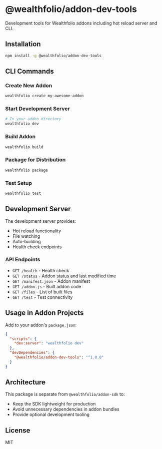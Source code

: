 # @wealthfolio/addon-dev-tools

Development tools for Wealthfolio addons including hot reload server and CLI.

## Installation

```bash
npm install -g @wealthfolio/addon-dev-tools
```

## CLI Commands

### Create New Addon

```bash
wealthfolio create my-awesome-addon
```

### Start Development Server

```bash
# In your addon directory
wealthfolio dev
```

### Build Addon

```bash
wealthfolio build
```

### Package for Distribution

```bash
wealthfolio package
```

### Test Setup

```bash
wealthfolio test
```

## Development Server

The development server provides:

- Hot reload functionality
- File watching
- Auto-building
- Health check endpoints

### API Endpoints

- `GET /health` - Health check
- `GET /status` - Addon status and last modified time
- `GET /manifest.json` - Addon manifest
- `GET /addon.js` - Built addon code
- `GET /files` - List of built files
- `GET /test` - Test connectivity

## Usage in Addon Projects

Add to your addon's `package.json`:

```json
{
  "scripts": {
    "dev:server": "wealthfolio dev"
  },
  "devDependencies": {
    "@wealthfolio/addon-dev-tools": "^1.0.0"
  }
}
```

## Architecture

This package is separate from `@wealthfolio/addon-sdk` to:

- Keep the SDK lightweight for production
- Avoid unnecessary dependencies in addon bundles
- Provide optional development tooling

## License

MIT
